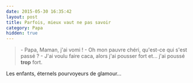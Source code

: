 ```yaml
---
date: 2015-05-30 16:35:42
layout: post
title: Parfois, mieux vaut ne pas savoir
category: Papa
hidden: true
---
```


> \- Papa, Maman, j'ai vomi !
> \- Oh mon pauvre chéri, qu'est-ce qui s'est passé ?
> \- J'ai voulu faire caca, alors j'ai pousser fort et... j'ai poussé **trop** fort.

Les enfants, éternels pourvoyeurs de glamour...
